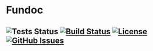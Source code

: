 # Fundoc
![Tests Status](https://github.com/daynin/fundoc/workflows/build/badge.svg) [![Build Status](https://travis-ci.org/daynin/fundoc.svg?branch=master)](https://travis-ci.org/daynin/fundoc) [![License](https://img.shields.io/badge/license-MIT-blue.svg)](https://opensource.org/licenses/MIT) [![GitHub Issues](https://img.shields.io/github/issues/daynin/fundoc.svg)](https://github.com/daynin/fundoc/issues)
-

